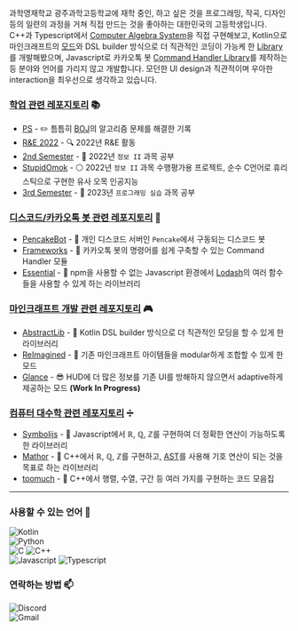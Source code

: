 과학영재학교 광주과학고등학교에 재학 중인, 하고 싶은 것을 프로그래밍, 작곡, 디자인 등의 일련의 과정을 거쳐 직접 만드는 것을 좋아하는 대한민국의 고등학생입니다. C++과 Typescript에서 [Computer Algebra System](https://github.com/math-bundle)을 직접 구현해보고, Kotlin으로 마인크래프트의 [모드](https://github.com/Rhseung/ReImagined)와 DSL builder 방식으로 더 직관적인 코딩이 가능케 한 [Library](https://github.com/minecraft-stuffs/AbstractLib)를 개발해봤으며, Javascript로 카카오톡 봇 [Command Handler Library](https://github.com/dalmeum-bot/Frameworks)를 제작하는 등 분야와 언어를 가리지 않고 개발합니다. 모던한 UI design과 직관적이며 우아한 interaction을 최우선으로 생각하고 있습니다.

### [학업 관련 레포지토리](https://github.com/gsa-projects) 📚

- [PS](https://github.com/Rhseung/PS) - ✏️ 틈틈히 [BOJ](https://boj.kr)의 알고리즘 문제를 해결한 기록
- [R&E 2022](https://github.com/gsa-projects/RNE-2022) - 🔍 2022년 R&E 활동
- [2nd Semester](https://github.com/gsa-projects/2nd-Semester) - 📑 2022년 `정보 II` 과목 공부
- [StupidOmok](https://github.com/gsa-projects/Assignments/tree/main/stupid_omok) - ⚪ 2022년 `정보 II` 과목 수행평가용 프로젝트, 순수 C언어로 휴리스틱으로 구현한 유사 오목 인공지능
- [3rd Semester](https://github.com/gsa-projects/3rd-Semester) - 📑 2023년 `프로그래밍 실습` 과목 공부

### [디스코드/카카오톡 봇 관련 레포지토리](https://github.com/dalmeum-bot) 🤖

- [PencakeBot](https://github.com/dalmeum-bot/PencakeBot) - 💼 개인 디스코드 서버인 `Pencake`에서 구동되는 디스코드 봇
- [Frameworks](https://github.com/dalmeum-bot/Frameworks) - 🧩 카카오톡 봇의 명령어를 쉽게 구축할 수 있는 Command Handler 모듈
- [Essential](https://github.com/dalmeum-bot/Essential) - 🧩 npm을 사용할 수 없는 Javascript 환경에서 [Lodash](https://github.com/lodash/lodash)의 여러 함수들을 사용할 수 있게 하는 라이브러리

### [마인크래프트 개발 관련 레포지토리](https://github.com/minecraft-stuffs) 🎮

- [AbstractLib](https://github.com/minecraft-stuffs/AbstractLib) - 🧩 Kotlin DSL builder 방식으로 더 직관적인 모딩을 할 수 있게 한 라이브러리
- [ReImagined](https://github.com/Rhseung/ReImagined) - 🧰 기존 마인크래프트 아이템들을 modular하게 조합할 수 있게 한 모드
- [Glance](https://github.com/minecraft-stuffs/Glance) - 😎 HUD에 더 많은 정보를 기존 UI를 방해하지 않으면서 adaptive하게 제공하는 모드 **(Work In Progress)**

### [컴퓨터 대수학 관련 레포지토리](https://github.com/math-bundle) ➗

- [Symbolijs](https://github.com/math-bundle/Symbolijs) - 🧩 Javascript에서 ℝ, ℚ, ℤ를 구현하여 더 정확한 연산이 가능하도록 한 라이브러리
- [Mathor](https://github.com/math-bundle/Mathor) - 🧩 C++에서 ℝ, ℚ, ℤ를 구현하고, [AST](https://en.wikipedia.org/wiki/Abstract_syntax_tree)를 사용해 기호 연산이 되는 것을 목표로 하는 라이브러리
- [toomuch](https://github.com/math-bundle/toomuch) - 🔖 C++에서 행렬, 수열, 구간 등 여러 가지를 구현하는 코드 모음집 

---

### 사용할 수 있는 언어 📜

  ![Kotlin](https://img.shields.io/badge/Kotlin-7F52FF?style=for-the-badge&logo=Kotlin&logoColor=white)  
  ![Python](https://img.shields.io/badge/Python-3776AB?style=for-the-badge&logo=Python&logoColor=white)  
  ![C](https://img.shields.io/badge/c-34475C?style=for-the-badge&logo=c&logoColor=white)
  ![C++](https://img.shields.io/badge/c++-00599C?style=for-the-badge&logo=c%2B%2B&logoColor=white)  
  ![Javascript](https://img.shields.io/badge/javascript-F7DF1E?style=for-the-badge&logo=javascript&logoColor=black)
  ![Typescript](https://img.shields.io/badge/TypeScript-3178C6?style=for-the-badge&logo=TypeScript&logoColor=white)  

### 연락하는 방법 📫
  ![Discord](https://img.shields.io/badge/Discord-Rhseung%235388-5865F2?style=for-the-badge&logo=Discord&logoColor=white)  
  ![Gmail](https://img.shields.io/badge/Gmail-rhseungg%40gmail.com-EA4335?style=for-the-badge&logo=Gmail&logoColor=white)
